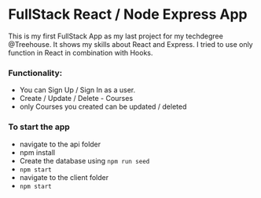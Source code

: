 # FullStack React / Node Express App

This is my first FullStack App as my last project for my techdegree @Treehouse.
It shows my skills about React and Express. I tried to use only function in React in combination with Hooks.

### Functionality:
- You can Sign Up / Sign In as a user. 
- Create / Update / Delete - Courses
- only Courses you created can be updated / deleted


### To start the app
- navigate to the api folder
- npm install
- Create the database using `npm run seed`
- `npm start`
- navigate to the client folder
- `npm start`

